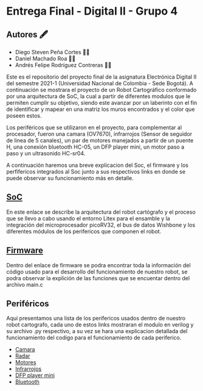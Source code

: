 # Entrega Final - Digital II - Grupo 4
## Autores :fountain_pen:
- Diego Steven Peña Cortes :mechanic:
- Daniel Machado Roa :technologist:
- Andrés Felipe Rodríguez Contreras :office_worker:

Este es el repositorio del proyecto final de la asignatura Electrónica Digital II del semestre 2021-1 (Universidad Nacional de Colombia - Sede Bogotá). A continuación se mostrara el proyecto de un Robot Cartográfico conformado por una arquitectura de SoC, la cual a partir de diferentes modulos que le permiten cumplir su objetivo, siendo este avanzar por un laberinto con el fin de identificar y mapear en una matriz los muros encontrados y el color que poseen estos. 

Los periféricos que se utilizaron en el proyecto, para complementar al procesador, fueron una camara (OV7670), infrarrojos (Sensor de seguidor de linea de 5 canales), un par de motores manejados a partir de un puente H, una conexión bluetooth HC-05, un DFP player mini, un motor paso a paso y un ultrasonido HC-sr04.

A continuación haremos una breve explicacion del Soc, el firmware y los perfifericos integrados al Soc junto a sus respectivos links en donde se puede observar su funcionamiento más en detalle.

## [SoC](w07_entrega-_final-grupo14/Camara.md )

En este enlace se describe la arquitectura del robot cartógrafo y el proceso que se llevo a cabo usando el entorno Litex para el ensamble y la integración del microprocesador picoRV32, el bus de datos Wishbone y los diferentes módulos de los perifericos que componen el robot. 

## [Firmware](w07_entrega-_final-grupo14/Camara.md )
Dentro del enlace de firmware se podra encontrar toda la información del código usado para el desarrollo del funcionamiento de nuestro robot, se podra observar la explición de las funciones que se encuentar dentro del archivo main.c

## Periféricos 
Aqui presentamos una lista de los perifericos usados dentro de nuestro robot cartografo, cada uno de estos links mostraran el modulo en verilog y su archivo .py respectivo, a su vez se hara una explicacion detallada del funcionamiento del codigo para el funcionamiento de cada periferico.
- [Camara](w07_entrega-_final-grupo14/Camara.md )
- [Radar](w07_entrega-_final-grupo14/Camara.md )
- [Motores](w07_entrega-_final-grupo14/Camara.md )
- [Infrarrojos](w07_entrega-_final-grupo14/Camara.md )
- [DFP player mini](w07_entrega-_final-grupo14/Camara.md )
- [Bluetooth](w07_entrega-_final-grupo14/Camara.md )

